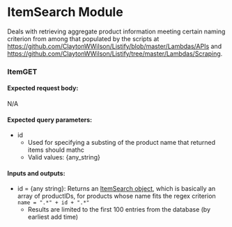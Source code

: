 # ItemSearch Module
Deals with retrieving aggregate product information meeting certain naming criterion from among that populated by the scripts at https://github.com/ClaytonWWilson/Listify/blob/master/Lambdas/APIs and https://github.com/ClaytonWWilson/Listify/tree/master/Lambdas/Scraping.

### ItemGET
#### Expected request body:
N/A

#### Expected query parameters:
  - id
    - Used for specifying a substing of the product name that returned items should mathc
    - Valid values: {any_string}
    
#### Inputs and outputs:
  - id = {any string}: Returns an [ItemSearch object](https://github.com/ClaytonWWilson/Listify/blob/master/Lambdas/Lists/ItemSearch/src/ItemSearch.java), which is basically an array of productIDs, for products whose name fits the regex criterion `name = ".*" + id + ".*"`
    - Results are limited to the first 100 entries from the database (by earliest add time)

  
